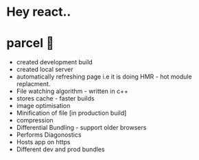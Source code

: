 # Hey react.. 

# parcel 🚀
- created development build
- created local server
- automatically refreshing page i.e it is doing HMR - hot module replacment.
- File watching algorithm - written in c++
- stores cache - faster builds
- image optimisation
- Minification of file [in production build]
- compression
- Differential Bundling - support older browsers
- Performs Diagonostics
- Hosts app on https
- Different dev and prod bundles